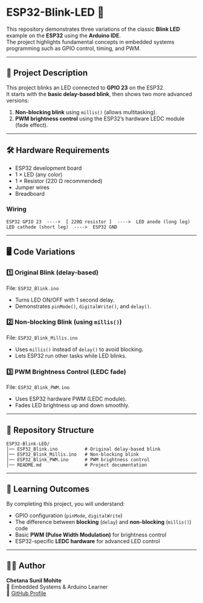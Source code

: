 # ESP32-Blink-LED 🚀

This repository demonstrates three variations of the classic **Blink LED** example on the **ESP32** using the **Arduino IDE**.  
The project highlights fundamental concepts in embedded systems programming such as GPIO control, timing, and PWM.

---

## 📌 Project Description
This project blinks an LED connected to **GPIO 23** on the ESP32.  
It starts with the **basic delay-based blink**, then shows two more advanced versions:  
1. **Non-blocking blink** using `millis()` (allows multitasking).  
2. **PWM brightness control** using the ESP32’s hardware LEDC module (fade effect).

---

## 🛠️ Hardware Requirements
- ESP32 development board  
- 1 × LED (any color)  
- 1 × Resistor (220 Ω recommended)  
- Jumper wires  
- Breadboard  

### Wiring
```
ESP32 GPIO 23  ---->  [ 220Ω resistor ]  ---->  LED anode (long leg)
LED cathode (short leg)  ---->  ESP32 GND
```

---

## 🖥️ Code Variations

### 1️⃣ Original Blink (delay-based)
File: `ESP32_Blink.ino`  
- Turns LED ON/OFF with 1 second delay.  
- Demonstrates `pinMode()`, `digitalWrite()`, and `delay()`.

### 2️⃣ Non-blocking Blink (using `millis()`)
File: `ESP32_Blink_Millis.ino`  
- Uses `millis()` instead of `delay()` to avoid blocking.  
- Lets ESP32 run other tasks while LED blinks.

### 3️⃣ PWM Brightness Control (LEDC fade)
File: `ESP32_Blink_PWM.ino`  
- Uses ESP32 hardware PWM (LEDC module).  
- Fades LED brightness up and down smoothly.  

---

## 📂 Repository Structure
```
ESP32-Blink-LED/
│── ESP32_Blink.ino          # Original delay-based blink
│── ESP32_Blink_Millis.ino   # Non-blocking blink
│── ESP32_Blink_PWM.ino      # PWM brightness control
│── README.md                # Project documentation
```

---

## 🎯 Learning Outcomes
By completing this project, you will understand:
- GPIO configuration (`pinMode`, `digitalWrite`)  
- The difference between **blocking** (`delay`) and **non-blocking** (`millis()`) code  
- Basic **PWM (Pulse Width Modulation)** for brightness control  
- ESP32-specific **LEDC hardware** for advanced LED control  

---

## 👩‍💻 Author
**Chetana Sunil Mohite**  
📍 Embedded Systems & Arduino Learner  
🔗 [GitHub Profile](https://github.com/your-username)
